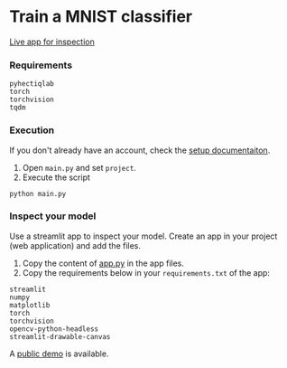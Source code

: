 # Train a MNIST classifier
[Live app for inspection](https://lab.hectiq.ai/public/hectiq-ai/demo/mnist-model)

### Requirements
```
pyhectiqlab
torch
torchvision
tqdm
```

### Execution

If you don't already have an account, check the [setup documentaiton](https://docs.hectiq.ai/getting_started/quickstart/).

1. Open `main.py` and set `project`.
2. Execute the script
```
python main.py
```

### Inspect your model

Use a streamlit app to inspect your model. Create an app in your project (web application) and add the files.
1. Copy the content of [app.py](./app.py) in the app files.
2. Copy the requirements below in your `requirements.txt` of the app:
```
streamlit
numpy
matplotlib
torch
torchvision
opencv-python-headless
streamlit-drawable-canvas
```

A [public demo](https://lab.hectiq.ai/public/hectiq-ai/demo/mnist-model) is available.